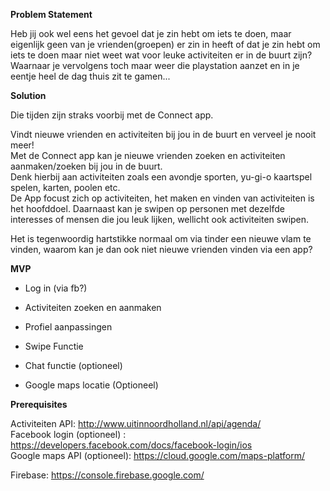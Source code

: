 **Problem Statement**  

Heb jij ook wel eens het gevoel dat je zin hebt om iets te doen, maar eigenlijk geen van je vrienden(groepen) er zin in heeft of dat je zin hebt om iets te doen maar niet weet wat voor leuke activiteiten er in de buurt zijn? Waarnaar je vervolgens toch maar weer die playstation aanzet en in je eentje heel de dag thuis zit te gamen...

**Solution**  

Die tijden zijn straks voorbij met de Connect app.  

Vindt nieuwe vrienden en activiteiten bij jou in de buurt en verveel je nooit meer!  
Met de Connect app kan je nieuwe vrienden zoeken en activiteiten aanmaken/zoeken bij jou in de buurt.  
Denk hierbij aan activiteiten zoals een avondje sporten, yu-gi-o kaartspel spelen, karten, poolen etc.  
De App focust zich op activiteiten, het maken en vinden van activiteiten is het hoofddoel. Daarnaast kan je swipen op personen met dezelfde interesses of mensen die jou leuk lijken, wellicht ook activiteiten swipen.

Het is tegenwoordig hartstikke normaal om via tinder een nieuwe vlam te vinden, waarom kan je dan ook niet nieuwe vrienden vinden via een app?  

**MVP**  

- Log in (via fb?)  
- Activiteiten zoeken en aanmaken  
- Profiel aanpassingen  
- Swipe Functie

- Chat functie (optioneel)
- Google maps locatie (Optioneel)

**Prerequisites**  

Activiteiten API: http://www.uitinnoordholland.nl/api/agenda/  
Facebook login (optioneel) : https://developers.facebook.com/docs/facebook-login/ios  
Google maps API (optioneel):  https://cloud.google.com/maps-platform/  

Firebase: https://console.firebase.google.com/  
